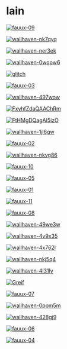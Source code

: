 # lain

<a href="fauux-09.png"><img alt="fauux-09" src="fauux-09.png"></a>

<a href="wallhaven-nk7qyq.jpg"><img alt="wallhaven-nk7qyq" src="wallhaven-nk7qyq.jpg"></a>

<a href="wallhaven-ner3ek.jpg"><img alt="wallhaven-ner3ek" src="wallhaven-ner3ek.jpg"></a>

<a href="wallhaven-0wqow6.png"><img alt="wallhaven-0wqow6" src="wallhaven-0wqow6.png"></a>

<a href="glitch.png"><img alt="glitch" src="glitch.png"></a>

<a href="fauux-03.png"><img alt="fauux-03" src="fauux-03.png"></a>

<a href="wallhaven-497wow.jpg"><img alt="wallhaven-497wow" src="wallhaven-497wow.jpg"></a>

<a href="FxyhfZdaQAAChRm.png"><img alt="FxyhfZdaQAAChRm" src="FxyhfZdaQAAChRm.png"></a>

<a href="FtHMgDQagAI5izO.png"><img alt="FtHMgDQagAI5izO" src="FtHMgDQagAI5izO.png"></a>

<a href="wallhaven-1jl6gw.png"><img alt="wallhaven-1jl6gw" src="wallhaven-1jl6gw.png"></a>

<a href="fauux-02.png"><img alt="fauux-02" src="fauux-02.png"></a>

<a href="wallhaven-nkvg86.png"><img alt="wallhaven-nkvg86" src="wallhaven-nkvg86.png"></a>

<a href="fauux-10.png"><img alt="fauux-10" src="fauux-10.png"></a>

<a href="fauux-05.png"><img alt="fauux-05" src="fauux-05.png"></a>

<a href="fauux-01.png"><img alt="fauux-01" src="fauux-01.png"></a>

<a href="fauux-11.png"><img alt="fauux-11" src="fauux-11.png"></a>

<a href="fauux-08.png"><img alt="fauux-08" src="fauux-08.png"></a>

<a href="wallhaven-49we3w.png"><img alt="wallhaven-49we3w" src="wallhaven-49we3w.png"></a>

<a href="wallhaven-4v9x35.png"><img alt="wallhaven-4v9x35" src="wallhaven-4v9x35.png"></a>

<a href="wallhaven-4x762l.jpg"><img alt="wallhaven-4x762l" src="wallhaven-4x762l.jpg"></a>

<a href="wallhaven-nkj5q4.jpg"><img alt="wallhaven-nkj5q4" src="wallhaven-nkj5q4.jpg"></a>

<a href="wallhaven-4l31ly.jpg"><img alt="wallhaven-4l31ly" src="wallhaven-4l31ly.jpg"></a>

<a href="Greif.jpg"><img alt="Greif" src="Greif.jpg"></a>

<a href="fauux-07.png"><img alt="fauux-07" src="fauux-07.png"></a>

<a href="wallhaven-0pom5m.jpg"><img alt="wallhaven-0pom5m" src="wallhaven-0pom5m.jpg"></a>

<a href="wallhaven-428gj9.jpg"><img alt="wallhaven-428gj9" src="wallhaven-428gj9.jpg"></a>

<a href="fauux-06.png"><img alt="fauux-06" src="fauux-06.png"></a>

<a href="fauux-04.png"><img alt="fauux-04" src="fauux-04.png"></a>

